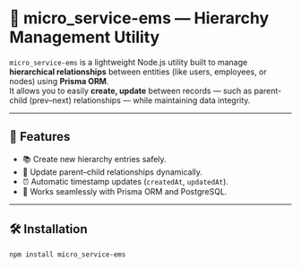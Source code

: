 # 🧩 micro_service-ems — Hierarchy Management Utility

`micro_service-ems` is a lightweight Node.js utility built to manage **hierarchical relationships** between entities (like users, employees, or nodes) using **Prisma ORM**.  
It allows you to easily **create, update** between records — such as parent-child (prev–next) relationships — while maintaining data integrity.

---

## 🚀 Features

- 📚 Create new hierarchy entries safely.
- 🔄 Update parent–child relationships dynamically.
- ⏰ Automatic timestamp updates (`createdAt`, `updatedAt`).
- 🧠 Works seamlessly with Prisma ORM and PostgreSQL.

---

## 🛠️ Installation

```bash
npm install micro_service-ems
